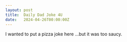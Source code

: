 ```yaml
---
layout: post
title:  Daily Dad Joke 4U
date:   2024-04-26T00:00:00Z
---
```

I wanted to put a pizza joke here ...but it was too saucy.
